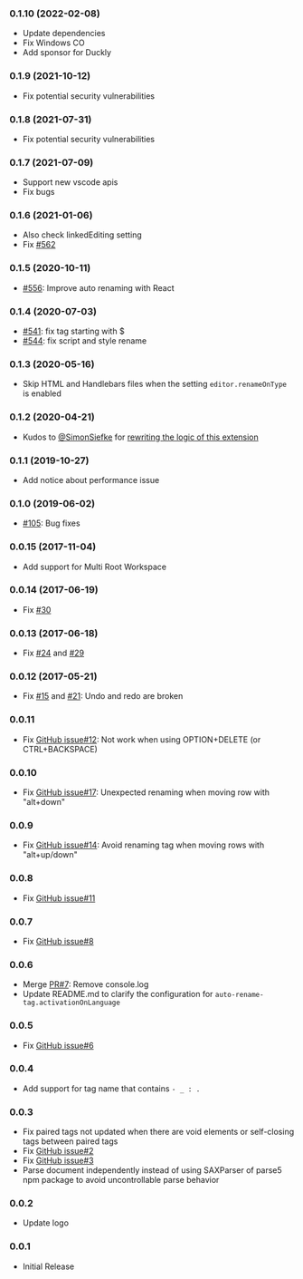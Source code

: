 ### 0.1.10 (2022-02-08)
* Update dependencies
* Fix Windows CO
* Add sponsor for Duckly

### 0.1.9 (2021-10-12)
* Fix potential security vulnerabilities

### 0.1.8 (2021-07-31)
* Fix potential security vulnerabilities

### 0.1.7 (2021-07-09)
* Support new vscode apis
* Fix bugs

### 0.1.6 (2021-01-06)
* Also check linkedEditing setting
* Fix [#562](https://github.com/formulahendry/vscode-auto-rename-tag/issues/562)

### 0.1.5 (2020-10-11)
* [#556](https://github.com/formulahendry/vscode-auto-rename-tag/pull/556): Improve auto renaming with React

### 0.1.4 (2020-07-03)
* [#541](https://github.com/formulahendry/vscode-auto-rename-tag/pull/541): fix tag starting with $
* [#544](https://github.com/formulahendry/vscode-auto-rename-tag/pull/544): fix script and style rename

### 0.1.3 (2020-05-16)
* Skip HTML and Handlebars files when the setting `editor.renameOnType` is enabled

### 0.1.2 (2020-04-21)
* Kudos to [@SimonSiefke](https://github.com/SimonSiefke) for [rewriting the logic of this extension](https://github.com/formulahendry/vscode-auto-rename-tag/pull/511)

### 0.1.1 (2019-10-27)
* Add notice about performance issue

### 0.1.0 (2019-06-02)
* [#105](https://github.com/formulahendry/vscode-auto-rename-tag/pull/105): Bug fixes

### 0.0.15 (2017-11-04)
* Add support for Multi Root Workspace

### 0.0.14 (2017-06-19)
* Fix [#30](https://github.com/formulahendry/vscode-auto-rename-tag/issues/30)

### 0.0.13 (2017-06-18)
* Fix [#24](https://github.com/formulahendry/vscode-auto-rename-tag/issues/24) and [#29](https://github.com/formulahendry/vscode-auto-rename-tag/issues/29)

### 0.0.12 (2017-05-21)
* Fix [#15](https://github.com/formulahendry/vscode-auto-rename-tag/issues/15) and [#21](https://github.com/formulahendry/vscode-auto-rename-tag/issues/21): Undo and redo are broken

### 0.0.11
* Fix [GitHub issue#12](https://github.com/formulahendry/vscode-auto-rename-tag/issues/12): Not work when using OPTION+DELETE (or CTRL+BACKSPACE)

### 0.0.10
* Fix [GitHub issue#17](https://github.com/formulahendry/vscode-auto-rename-tag/issues/17): Unexpected renaming when moving row with "alt+down"

### 0.0.9
* Fix [GitHub issue#14](https://github.com/formulahendry/vscode-auto-rename-tag/issues/14): Avoid renaming tag when moving rows with "alt+up/down"

### 0.0.8
* Fix [GitHub issue#11](https://github.com/formulahendry/vscode-auto-rename-tag/issues/11)

### 0.0.7
* Fix [GitHub issue#8](https://github.com/formulahendry/vscode-auto-rename-tag/issues/8)

### 0.0.6
* Merge [PR#7](https://github.com/formulahendry/vscode-auto-rename-tag/pull/7): Remove console.log
* Update README.md to clarify the configuration for `auto-rename-tag.activationOnLanguage`

### 0.0.5
* Fix [GitHub issue#6](https://github.com/formulahendry/vscode-auto-rename-tag/issues/6)

### 0.0.4
* Add support for tag name that contains ```- _ : .```

### 0.0.3
* Fix paired tags not updated when there are void elements or self-closing tags between paired tags
* Fix [GitHub issue#2](https://github.com/formulahendry/vscode-auto-rename-tag/issues/2)
* Fix [GitHub issue#3](https://github.com/formulahendry/vscode-auto-rename-tag/issues/3)
* Parse document independently instead of using SAXParser of parse5 npm package to avoid uncontrollable parse behavior

### 0.0.2
* Update logo

### 0.0.1
* Initial Release